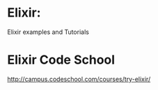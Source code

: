 # Elixir:
Elixir examples and Tutorials


# Elixir Code School

http://campus.codeschool.com/courses/try-elixir/